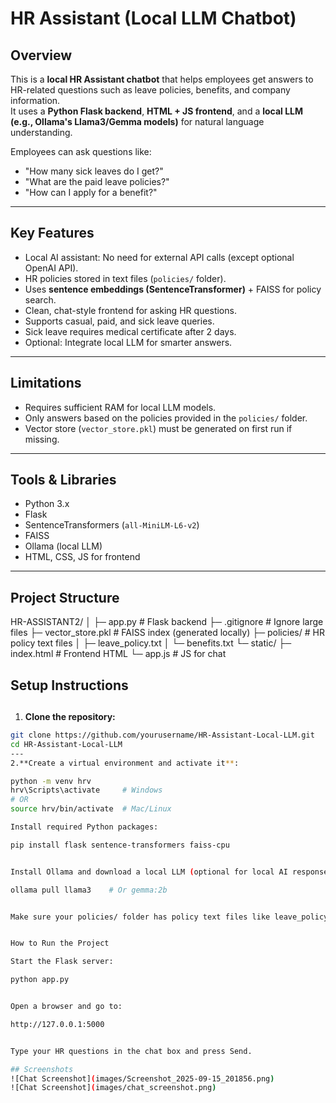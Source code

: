 # HR Assistant (Local LLM Chatbot)

## Overview
This is a **local HR Assistant chatbot** that helps employees get answers to HR-related questions such as leave policies, benefits, and company information.  
It uses a **Python Flask backend**, **HTML + JS frontend**, and a **local LLM (e.g., Ollama's Llama3/Gemma models)** for natural language understanding.  

Employees can ask questions like:
- "How many sick leaves do I get?"
- "What are the paid leave policies?"
- "How can I apply for a benefit?"

---

## Key Features
- Local AI assistant: No need for external API calls (except optional OpenAI API).  
- HR policies stored in text files (`policies/` folder).  
- Uses **sentence embeddings (SentenceTransformer)** + FAISS for policy search.  
- Clean, chat-style frontend for asking HR questions.  
- Supports casual, paid, and sick leave queries.
- Sick leave requires medical certificate after 2 days.  
- Optional: Integrate local LLM for smarter answers.

---

## Limitations
- Requires sufficient RAM for local LLM models.  
- Only answers based on the policies provided in the `policies/` folder.  
- Vector store (`vector_store.pkl`) must be generated on first run if missing.

---

## Tools & Libraries
- Python 3.x  
- Flask  
- SentenceTransformers (`all-MiniLM-L6-v2`)  
- FAISS  
- Ollama (local LLM)  
- HTML, CSS, JS for frontend  

---

## Project Structure

HR-ASSISTANT2/
│
├─ app.py # Flask backend
├─ .gitignore # Ignore large files
├─ vector_store.pkl # FAISS index (generated locally)
├─ policies/ # HR policy text files
│ ├─ leave_policy.txt
│ └─ benefits.txt
└─ static/
├─ index.html # Frontend HTML
└─ app.js # JS for chat

## Setup Instructions

## 
1. **Clone the repository:**
```bash
git clone https://github.com/yourusername/HR-Assistant-Local-LLM.git
cd HR-Assistant-Local-LLM
---
2.**Create a virtual environment and activate it**:

python -m venv hrv
hrv\Scripts\activate     # Windows
# OR
source hrv/bin/activate  # Mac/Linux

Install required Python packages:

pip install flask sentence-transformers faiss-cpu


Install Ollama and download a local LLM (optional for local AI responses):

ollama pull llama3    # Or gemma:2b


Make sure your policies/ folder has policy text files like leave_policy.txt and benefits.txt.


How to Run the Project

Start the Flask server:

python app.py


Open a browser and go to:

http://127.0.0.1:5000


Type your HR questions in the chat box and press Send.

## Screenshots
![Chat Screenshot](images/Screenshot_2025-09-15_201856.png)
![Chat Screenshot](images/chat_screenshot.png)
